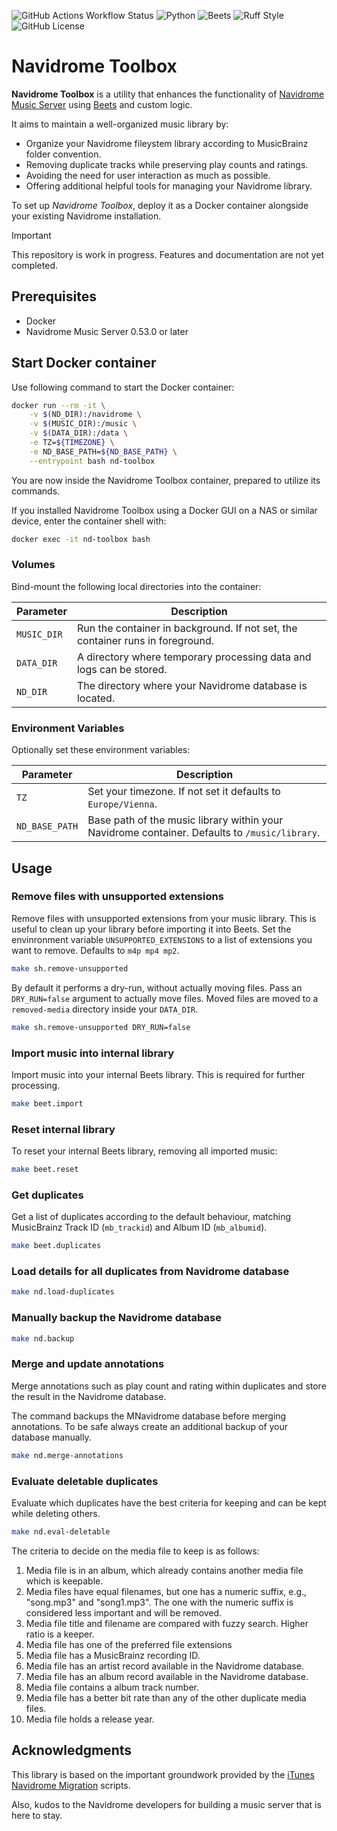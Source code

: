 ![GitHub Actions Workflow Status](https://img.shields.io/github/actions/workflow/status/add-n2x/nd-toolbox/docker-hub.yml)
![Python](https://img.shields.io/badge/dynamic/toml?url=https%3A%2F%2Fraw.githubusercontent.com%2Fadd-n2x%2Fnd-toolbox%2Frefs%2Fheads%2Fmain%2Fpyproject.toml&query=tool.poetry.dependencies.python&label=Python)
![Beets](https://img.shields.io/badge/dynamic/toml?url=https%3A%2F%2Fraw.githubusercontent.com%2Fadd-n2x%2Fnd-toolbox%2Frefs%2Fheads%2Fmain%2Fpyproject.toml&query=tool.poetry.dependencies.beets&label=Beets)
![Ruff Style](https://img.shields.io/badge/style-ruff-41B5BE?style=flat)
![GitHub License](https://img.shields.io/github/license/add-n2x/nd-toolbox)

# Navidrome Toolbox

**Navidrome Toolbox** is a utility that enhances the functionality of [Navidrome Music Server](https://www.navidrome.org/) 
using [Beets](https://beets.io/) and custom logic. 

It aims to maintain a well-organized music library by:
- Organize your Navidrome fileystem library according to MusicBrainz folder convention.
- Removing duplicate tracks while preserving play counts and ratings.
- Avoiding the need for user interaction as much as possible.
- Offering additional helpful tools for managing your Navidrome library.

To set up _Navidrome Toolbox_, deploy it as a Docker container alongside your existing Navidrome 
installation.

> [!IMPORTANT]
> This repository is work in progress. Features and documentation are not yet completed.

## Prerequisites

- Docker
- Navidrome Music Server 0.53.0 or later

## Start Docker container

Use following command to start the Docker container:

```bash
docker run --rm -it \
    -v $(ND_DIR):/navidrome \
    -v $(MUSIC_DIR):/music \
    -v $(DATA_DIR):/data \
    -e TZ=${TIMEZONE} \
    -e ND_BASE_PATH=${ND_BASE_PATH} \
    --entrypoint bash nd-toolbox
```

You are now inside the Navidrome Toolbox container, prepared to utilize its commands.

If you installed Navidrome Toolbox using a Docker GUI on a NAS or similar device, enter 
the container shell with:

```bash
docker exec -it nd-toolbox bash
```

### Volumes

Bind-mount the following local directories into the container:

| Parameter  | Description                                                                     |
|------------|---------------------------------------------------------------------------------|
| `MUSIC_DIR` | Run the container in background. If not set, the container runs in foreground. |
| `DATA_DIR`  | A directory where temporary processing data and logs can be stored.            |
| `ND_DIR`    | The directory where your Navidrome database is located.                        |

### Environment Variables

Optionally set these environment variables:

| Parameter       | Description                                                                                   |
|-----------------|-----------------------------------------------------------------------------------------------|
| `TZ`            | Set your timezone. If not set it defaults to `Europe/Vienna`.                                 |
| `ND_BASE_PATH`  | Base path of the music library within your Navidrome container. Defaults to `/music/library`. |

## Usage

### Remove files with unsupported extensions

Remove files with unsupported extensions from your music library. This is useful to clean up your library before 
importing it into Beets. Set the envinronment variable `UNSUPPORTED_EXTENSIONS` to a list of extensions you want to 
remove. Defaults to `m4p mp4 mp2`.

```bash
make sh.remove-unsupported
```

By default it performs a dry-run, without actually moving files. Pass an `DRY_RUN=false` argument to actually move 
files. Moved files are moved to a `removed-media` directory inside your `DATA_DIR`.

```bash
make sh.remove-unsupported DRY_RUN=false
```

### Import music into internal library

Import music into your internal Beets library. This is required for further processing.

```bash
make beet.import
```

### Reset internal library

To reset your internal Beets library, removing all imported music:

```bash
make beet.reset
```

### Get duplicates

Get a list of duplicates according to the default behaviour, matching MusicBrainz Track ID (`mb_trackid`)
and Album ID (`mb_albumid`).

```bash
make beet.duplicates
```

### Load details for all duplicates from Navidrome database

```bash
make nd.load-duplicates
```

### Manually backup the Navidrome database

```bash
make nd.backup
```

### Merge and update annotations

Merge annotations such as play count and rating within duplicates and store the result in the Navidrome database.

The command backups the MNavidrome database before merging annotations. To be safe always create an additional 
backup of your database manually.

```bash
make nd.merge-annotations
```

### Evaluate deletable duplicates

Evaluate which duplicates have the best criteria for keeping and can be kept while deleting others.

```bash
make nd.eval-deletable
```

The criteria to decide on the media file to keep is as follows:

1. Media file is in an album, which already contains another media file which is keepable.
1. Media files have equal filenames, but one has a numeric suffix, e.g., "song.mp3" and "song1.mp3".
   The one with the numeric suffix is considered less important and will be removed.
1. Media file title and filename are compared with fuzzy search. Higher ratio is a keeper.
1. Media file has one of the preferred file extensions
1. Media file has a MusicBrainz recording ID.
1. Media file has an artist record available in the Navidrome database.
1. Media file has an album record available in the Navidrome database.
1. Media file contains a album track number.
1. Media file has a better bit rate than any of the other duplicate media files.
1. Media file holds a release year.

## Acknowledgments

This library is based on the important groundwork provided by the
[iTunes Navidrome Migration](https://github.com/Stampede/itunes-navidrome-migration) scripts.

Also, kudos to the Navidrome developers for building a music server that is here to stay.

